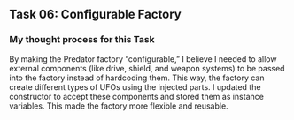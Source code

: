 ## Task 06: Configurable Factory

### My thought process for this Task

By making the Predator factory “configurable,” I believe I needed to allow external components (like drive, shield, and weapon systems) to be passed into the factory instead of hardcoding them. This way, the factory can create different types of UFOs using the injected parts. I updated the constructor to accept these components and stored them as instance variables. This made the factory more flexible and reusable.
